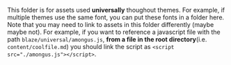 This folder is for assets used **universally** thoughout themes. For example, if multiple themes use the same font, you can put these fonts in a folder here. Note that you may need to link to assets in this folder differently (maybe maybe not). For example, if you want to reference a javascript file with the path `blaze/universal/amongus.js`, **from a file in the root directory**(i.e. `content/coolfile.md`) you should link the script as `<script src="./amongus.js"></script>`.
